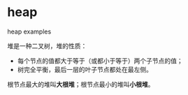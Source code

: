 # heap
heap examples

堆是一种二叉树，堆的性质：
- 每个节点的值都大于等于（或都小于等于）两个子节点的值；
- 树完全平衡，最后一层的叶子节点都处在最左侧。

根节点最大的堆叫**大根堆**；根节点最小的堆叫**小根堆**。
